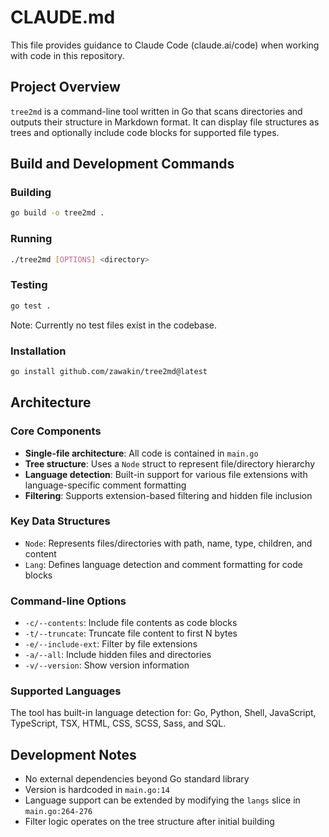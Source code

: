 # CLAUDE.md

This file provides guidance to Claude Code (claude.ai/code) when working with code in this repository.

## Project Overview

`tree2md` is a command-line tool written in Go that scans directories and outputs their structure in Markdown format. It can display file structures as trees and optionally include code blocks for supported file types.

## Build and Development Commands

### Building
```bash
go build -o tree2md .
```

### Running
```bash
./tree2md [OPTIONS] <directory>
```

### Testing
```bash
go test .
```
Note: Currently no test files exist in the codebase.

### Installation
```bash
go install github.com/zawakin/tree2md@latest
```

## Architecture

### Core Components

- **Single-file architecture**: All code is contained in `main.go`
- **Tree structure**: Uses a `Node` struct to represent file/directory hierarchy
- **Language detection**: Built-in support for various file extensions with language-specific comment formatting
- **Filtering**: Supports extension-based filtering and hidden file inclusion

### Key Data Structures

- `Node`: Represents files/directories with path, name, type, children, and content
- `Lang`: Defines language detection and comment formatting for code blocks

### Command-line Options

- `-c/--contents`: Include file contents as code blocks
- `-t/--truncate`: Truncate file content to first N bytes
- `-e/--include-ext`: Filter by file extensions
- `-a/--all`: Include hidden files and directories
- `-v/--version`: Show version information

### Supported Languages

The tool has built-in language detection for: Go, Python, Shell, JavaScript, TypeScript, TSX, HTML, CSS, SCSS, Sass, and SQL.

## Development Notes

- No external dependencies beyond Go standard library
- Version is hardcoded in `main.go:14`
- Language support can be extended by modifying the `langs` slice in `main.go:264-276`
- Filter logic operates on the tree structure after initial building